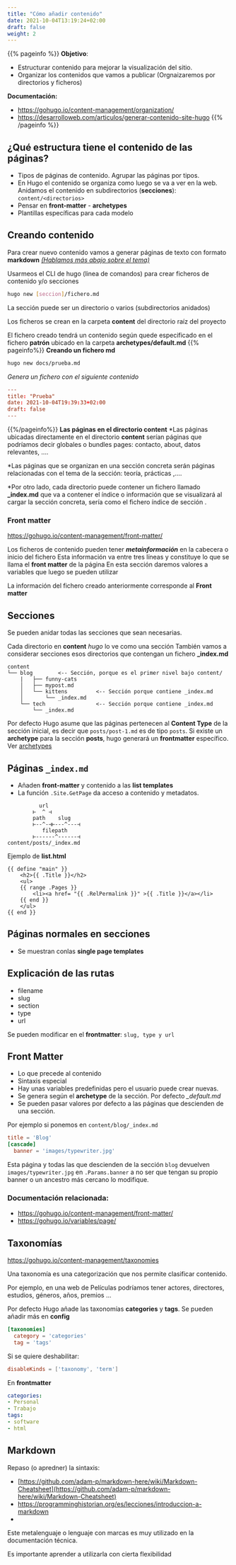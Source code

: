 ```yaml
---
title: "Cómo añadir contenido"
date: 2021-10-04T13:19:24+02:00
draft: false
weight: 2
---
```

{{% pageinfo %}}
**Objetivo**: 
* Estructurar contenido para mejorar la visualización del sitio.
* Organizar los contenidos que vamos a publicar (Orgnaizaremos por directorios y ficheros)

**Documentación:**
* https://gohugo.io/content-management/organization/ 
* https://desarrolloweb.com/articulos/generar-contenido-site-hugo
{{% /pageinfo %}}






## ¿Qué estructura tiene el contenido de las páginas?
* Tipos de páginas de contenido. Agrupar las páginas por tipos.
* En Hugo el contenido se organiza como luego se va a ver en la web. Anidamos el contenido en subdirectorios (**secciones**): `content/<directorios>`
* Pensar en **front-matter** - **archetypes**
* Plantillas específicas para cada modelo

## Creando contenido
Para crear nuevo contenido vamos  a generar páginas de texto con formato **markdown** [*(Hablamos más abajo sobre el tema)*](#markdown)

Usarmeos el CLI de hugo (linea de comandos) para crear ficheros de contenido y/o secciones
```bash
hugo new [seccion]/fichero.md
```
La sección puede ser un directorio o varios (subdirectorios anidados)

Los ficheros se crean en la carpeta **content** del directorio raíz del proyecto

El fichero creado tendrá un  contenido según quede especificado en el fichero **patrón** ubicado en la carpeta **archetypes/default.md**
{{% pageinfo%}}
 **Creando un fichero md**
```bash
hugo new docs/prueba.md
```
*Genera un fichero con el siguiente contenido*
```toml
---
title: "Prueba"
date: 2021-10-04T19:39:33+02:00
draft: false
---


```
{{%/pageinfo%}}
**Las páginas en el directorio content**
*Las páginas ubicadas directamente en el directorio **content** serían páginas que podríamos decir globales o bundles pages: contacto, about, datos relevantes, ....

*Las páginas que se organizan en una sección concreta serán páginas relacionadas con el tema de la sección: teoría, prácticas ,....

*Por otro lado, cada directorio puede contener un fichero llamado **_index.md** que va a contener el índice o información que se visualizará al cargar la sección concreta, sería como el fichero índice de sección .

### Front   matter
 https://gohugo.io/content-management/front-matter/

Los ficheros de contenido pueden tener ***metainformación*** en la cabecera o inicio del fichero
Esta información va entre tres líneas y constituye lo que se llama el **front matter** de la página
En esta sección daremos valores a variables que luego se pueden utilizar

La información del fichero creado anteriormente corresponde al **Front matter**





## Secciones
Se pueden anidar todas las secciones que sean necesarias.

Cada directorio en **content**  *hugo* lo ve como una sección
También vamos a considerar secciones esos directorios que contengan  un fichero **_index.md**

```
content
└── blog        <-- Sección, porque es el primer nivel bajo content/  
    |   ├── funny-cats
    │   ├── mypost.md
    │   └── kittens         <-- Sección porque contiene _index.md
    │       └── _index.md
    └── tech                <-- Sección porque contiene _index.md
        └── _index.md

```

Por defecto Hugo asume que las páginas pertenecen al **Content Type** de la sección inicial, es decir que `posts/post-1.md` es de tipo `posts`. Si existe un **archetype** para la  sección **posts**, hugo generará un **frontmatter** específico. Ver [archetypes](https://gohugo.io/content-management/archetypes/)


## Páginas `_index.md`

* Añaden **front-matter** y contenido a las **list templates**
* La función `.Site.GetPage` da acceso a contenido y metadatos.


```
          url
        ⊢  ^ ⊣
        path    slug
        ⊢--^-⊣⊢---^---⊣
           filepath
        ⊢------^------⊣
content/posts/_index.md
```

Ejemplo de **list.html** 

```go-html-template
{{ define "main" }}
    <h2>{{ .Title }}</h2>
    <ul>
    {{ range .Pages }}
        <li><a href=​ "{{ .RelPermalink }}"​ >{{ .Title }}</a></li>
    {{ end }}
    </ul>
{{ end }}
```


## Páginas normales en secciones

* Se muestran conlas **single page templates**

## Explicación de las rutas

* filename
* slug
* section
* type
* url


Se pueden modificar en el **frontmatter**: `slug, type y url`

## Front Matter

* Lo que precede al contenido
* Sintaxis especial
* Hay unas variables predefinidas pero el usuario puede crear nuevas.
* Se genera según el **archetype** de la sección. Por defecto *_default.md*
* Se pueden pasar valores por defecto a las páginas que descienden de una sección.

Por ejemplo si ponemos en `content/blog/_index.md`
```toml 
title = 'Blog'
[cascade]
  banner = 'images/typewriter.jpg'
```
Esta página y todas las que descienden de la sección `blog` devuelven `images/typewriter.jpg` en `.Params.banner` a no ser que tengan su propio banner o un ancestro más cercano lo modifique.


### Documentación relacionada:
* https://gohugo.io/content-management/front-matter/
* https://gohugo.io/variables/page/

## Taxonomías
https://gohugo.io/content-management/taxonomies

Una taxonomía es una categorización que nos permite clasificar contenido.

Por ejemplo, en una web de Películas podríamos tener actores, directores, estudios, géneros, años, premios ... 

Por defecto Hugo añade las taxonomías **categories** y **tags**. Se pueden añadir más en **config**

```toml
[taxonomies]
  category = 'categories'
  tag = 'tags'
```
Si se quiere deshabilitar:

```toml
disableKinds = ['taxonomy', 'term']
```

En **frontmatter**
```yaml
categories:
- Personal
- Trabajo
tags:
- software
- html
```

## Markdown

Repaso (o apredner) la sintaxis:

* [https://github.com/adam-p/markdown-here/wiki/Markdown-Cheatsheet](https://github.com/adam-p/markdown-here/wiki/Markdown-Cheatsheet)
* https://programminghistorian.org/es/lecciones/introduccion-a-markdown
* 
Este metalenguaje o lenguaje con marcas es muy utilizado en la  documentación técnica.

Es importante aprender a utilizarla con cierta flexibilidad


